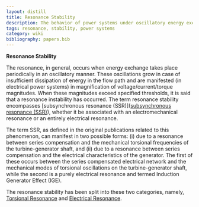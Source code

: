 ```yaml
---
layout: distill
title: Resonance Stability
description: The behavior of power systems under oscillatory energy exchange conditions.
tags: resonance, stability, power systems
category: wiki
bibliography: papers.bib
---
```


**Resonance Stability** <d-cite key="hatziargyriou2021stability"></d-cite>

The resonance, in general, occurs when energy exchange takes place periodically in an oscillatory manner.
These oscillations grow in case of insufficient dissipation of energy in the flow path and are manifested (in electrical power systems) in magnification of voltage/current/torque magnitudes.
When these magnitudes exceed specified thresholds, it is said that a resonance instability has occurred.
The term resonance stability encompasses [subsynchronous resonance (SSR)]([subsynchronous resonance (SSR)](/wiki/subsynchronous-resonance)), whether it be associated with an electromechanical resonance or an entirely electrical resonance.

The term SSR, as defined in the original publications related to this phenomenon, can manifest in two possible forms: (i) due to a resonance between series compensation and the mechanical torsional frequencies of the turbine-generator shaft, and (ii) due to a resonance between series compensation and the electrical characteristics of the generator.
The first of these occurs between the series compensated electrical network and the mechanical modes of torsional oscillations on the turbine-generator shaft, while the second is a purely electrical resonance and termed Induction Generator Effect (IGE).

The resonance stability has been split into these two categories, namely, [Torsional Resonance](/wiki/torsional-resonance) and [Electrical Resonance](/wiki/electrical-resonance).
